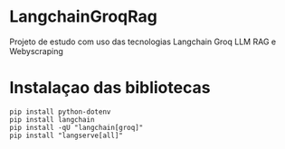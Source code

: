 # LangchainGroqRag
Projeto de estudo com uso das tecnologias Langchain Groq LLM RAG e Webyscraping

# Instalaçao das bibliotecas 
```
pip install python-dotenv
pip install langchain
pip install -qU "langchain[groq]"
pip install "langserve[all]"
```